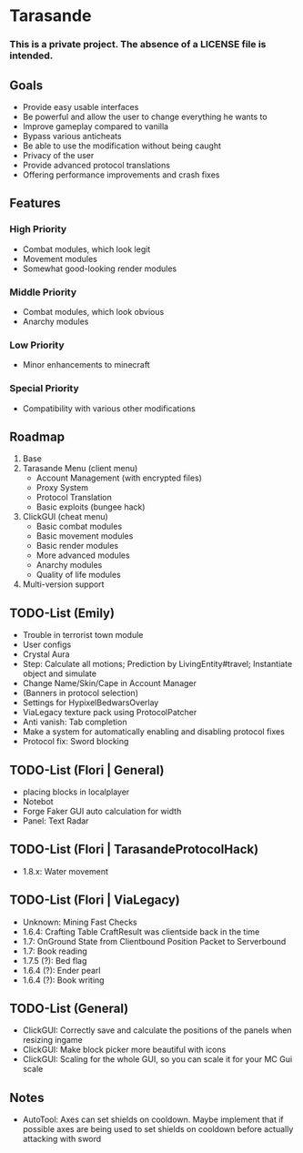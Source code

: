 # Tarasande
### This is a private project. The absence of a LICENSE file is intended.

## Goals
- Provide easy usable interfaces
- Be powerful and allow the user to change everything he wants to
- Improve gameplay compared to vanilla
- Bypass various anticheats
- Be able to use the modification without being caught
- Privacy of the user
- Provide advanced protocol translations
- Offering performance improvements and crash fixes

## Features
### High Priority
- Combat modules, which look legit
- Movement modules
- Somewhat good-looking render modules
### Middle Priority
- Combat modules, which look obvious
- Anarchy modules
### Low Priority
- Minor enhancements to minecraft
### Special Priority
- Compatibility with various other modifications

## Roadmap
1. Base
2. Tarasande Menu (client menu) 
   - Account Management (with encrypted files)
   - Proxy System
   - Protocol Translation
   - Basic exploits (bungee hack)
3. ClickGUI (cheat menu)
   - Basic combat modules
   - Basic movement modules
   - Basic render modules
   - More advanced modules
   - Anarchy modules
   - Quality of life modules
4. Multi-version support

## TODO-List (Emily)
- Trouble in terrorist town module
- User configs
- Crystal Aura
- Step: Calculate all motions; Prediction by LivingEntity#travel; Instantiate object and simulate
- Change Name/Skin/Cape in Account Manager
- (Banners in protocol selection)
- Settings for HypixelBedwarsOverlay
- ViaLegacy texture pack using ProtocolPatcher
- Anti vanish: Tab completion
- Make a system for automatically enabling and disabling protocol fixes
- Protocol fix: Sword blocking

## TODO-List (Flori | General)

- placing blocks in localplayer
- Notebot
- Forge Faker GUI auto calculation for width
- Panel: Text Radar

## TODO-List (Flori | TarasandeProtocolHack)

- 1.8.x: Water movement

## TODO-List (Flori | ViaLegacy)

- Unknown: Mining Fast Checks
- 1.6.4: Crafting Table CraftResult was clientside back in the time
- 1.7: OnGround State from Clientbound Position Packet to Serverbound
- 1.7: Book reading
- 1.7.5 (?): Bed flag
- 1.6.4 (?): Ender pearl
- 1.6.4 (?): Book writing

## TODO-List (General)
- ClickGUI: Correctly save and calculate the positions of the panels when resizing ingame
- ClickGUI: Make block picker more beautiful with icons
- ClickGUI: Scaling for the whole GUI, so you can scale it for your MC Gui scale

## Notes
- AutoTool: Axes can set shields on cooldown. Maybe implement that if possible axes are being used to set shields on cooldown before actually attacking with sword
